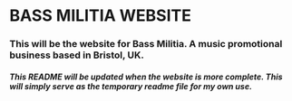 # BASS MILITIA WEBSITE 

### This will be the website for Bass Militia. A music promotional business based in Bristol, UK.

##### This README will be updated when the website is more complete. This will simply serve as the temporary readme file for my own use.
